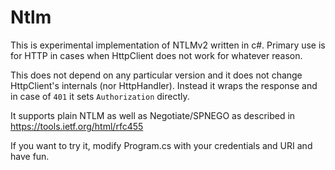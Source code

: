 # Ntlm
This is experimental implementation of NTLMv2 written in c#.
Primary use is for HTTP in cases when HttpClient does not work for whatever reason. 


This does not depend on any particular version and it does not change HttpClient's internals (nor HttpHandler).
Instead it wraps the response and in case of `401` it sets `Authorization` directly.

It supports plain NTLM as well as Negotiate/SPNEGO as described in https://tools.ietf.org/html/rfc455

If you want to try it, modify Program.cs with your credentials and URI and have fun.
